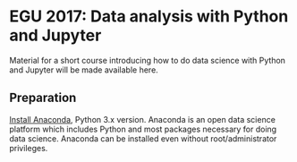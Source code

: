 # EGU 2017: Data analysis with Python and Jupyter

Material for a short course introducing how to do data science with Python and
Jupyter will be made available here.

## Preparation

[Install Anaconda](https://www.continuum.io/downloads), Python 3.x
version. Anaconda is an open data science platform which includes Python and
most packages necessary for doing data science. Anaconda can be installed even
without root/administrator privileges.
